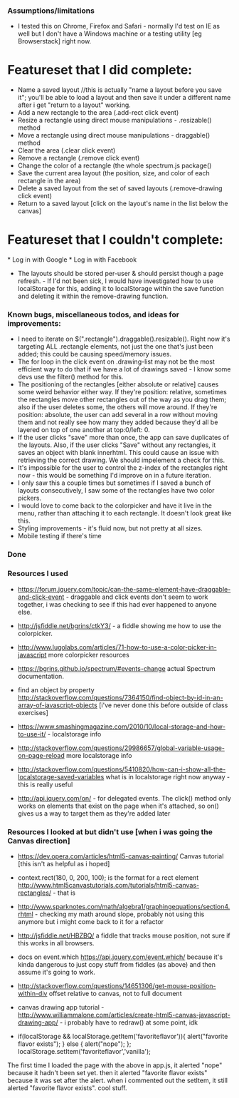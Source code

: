 ### Assumptions/limitations
* I tested this on Chrome, Firefox and Safari - normally I'd test on IE as well but I don't have a Windows machine or a testing utility [eg Browserstack] right now. 

# Featureset that I did complete:  
* Name a saved layout //this is actually "name a layout before you save it"; you'll be able to load a layout and then save it under a different name after i get "return to a layout" working. 
* Add a new rectangle to the area (.add-rect click event)
* Resize a rectangle using direct mouse manipulations - .resizable() method
* Move a rectangle using direct mouse manipulations - draggable() method
* Clear the area (.clear click event)
* Remove a rectangle (.remove click event)
* Change the color of a rectangle (the whole spectrum.js package()
* Save the current area layout (the position, size, and color of each rectangle in the area)
* Delete a saved layout from the set of saved layouts (.remove-drawing click event)
* Return to a saved layout [click on the layout's name in the list below the canvas]

# Featureset that I couldn't complete: 
­* Log in with Google
­* Log in with Facebook
* The layouts should be stored per­-user & should persist though a page refresh. - If I'd not been sick, I would have investigated how to use localStorage for this, adding it to localStorage within the save function and deleting it within the remove-drawing function. 

### Known bugs, miscellaneous todos, and ideas for improvements: 
* I need to iterate on $(".rectangle").draggable().resizable(). Right now it's targeting ALL .rectangle elements, not just the one that's just been added; this could be causing speed/memory issues. 
* The for loop in the click event on .drawing-list may not be the most efficient way to do that if we have a lot of drawings saved - I know some devs use the filter() method for this. 
* The positioning of the rectangles [either absolute or relative] causes some weird behavior either way. If they're position: relative, sometimes the rectangles move other rectangles out of the way as you drag them; also if the user deletes some, the others will move around. If they're position: absolute, the user can add several in a row without moving them and not really see how many they added because they'd all be layered on top of one another at top:0/left: 0. 
* If the user clicks "save" more than once, the app can save duplicates of the layouts. Also, if the user clicks "Save" without any rectangles, it saves an object with blank innerhtml. This could cause an issue with retrieving the correct drawing. We should impelement a check for this. 
* It's impossible for the user to control the z-index of the rectangles right now - this would be something I'd improve on in a future iteration. 
* I only saw this a couple times but sometimes if I saved a bunch of layouts consecutively, I saw some of the rectangles have two color pickers. 
* I would love to come back to the colorpicker and have it live in the menu, rather than attaching it to each rectangle. It doesn't look great like this. 
* Styling improvements - it's fluid now, but not pretty at all sizes. 
* Mobile testing if there's time




### Done


### Resources I used
* https://forum.jquery.com/topic/can-the-same-element-have-draggable-and-click-event - draggable and click events don't seem to work together, i was checking to see if this had ever happened to anyone else.
* http://jsfiddle.net/bgrins/ctkY3/ - a fiddle showing me how to use the colorpicker.
* http://www.lugolabs.com/articles/71-how-to-use-a-color-picker-in-javascript more colorpicker resources
* https://bgrins.github.io/spectrum/#events-change actual Spectrum documentation.

* find an object by property http://stackoverflow.com/questions/7364150/find-object-by-id-in-an-array-of-javascript-objects [i've never done this before outside of class exercises]

* https://www.smashingmagazine.com/2010/10/local-storage-and-how-to-use-it/ - localstorage info
* http://stackoverflow.com/questions/29986657/global-variable-usage-on-page-reload more localstorage info
* http://stackoverflow.com/questions/5410820/how-can-i-show-all-the-localstorage-saved-variables what is in localstorage right now anyway - this is really useful

* http://api.jquery.com/on/ - for delegated events. The click() method only works on elements that exist on the page when it's attached, so on() gives us a way to target them as they're added later 



### Resources I looked at but didn't use [when i was going the Canvas direction]

* https://dev.opera.com/articles/html5-canvas-painting/ Canvas tutorial [this isn't as helpful as i hoped]
*  context.rect(180, 0, 200, 100); is the format for a rect element http://www.html5canvastutorials.com/tutorials/html5-canvas-rectangles/ - that is 
* http://www.sparknotes.com/math/algebra1/graphingequations/section4.rhtml - checking my math around slope, probably not using this anymore but i might come back to it for a refactor
* http://jsfiddle.net/HBZBQ/ a fiddle that tracks mouse position, not sure if this works in all browsers.
* docs on event.which https://api.jquery.com/event.which/ because it's kinda dangerous to just copy stuff from fiddles (as above) and then assume it's going to work.
* http://stackoverflow.com/questions/14651306/get-mouse-position-within-div offset relative to canvas, not to full document 
* canvas drawing app tutorial - http://www.williammalone.com/articles/create-html5-canvas-javascript-drawing-app/ - i probably have to redraw() at some point, idk



* if(localStorage && localStorage.getItem('favoriteflavor')){
      alert("favorite flavor exists");
    } else {
      alert("nope");
    };
      localStorage.setItem('favoriteflavor','vanilla');


The first time I loaded the page with the above in app.js, it alerted "nope" because it hadn't been set yet. then it alerted "favorite flavor exists" because it was set after the alert. when i commented out the setItem, it still alerted "favorite flavor exists". cool stuff. 